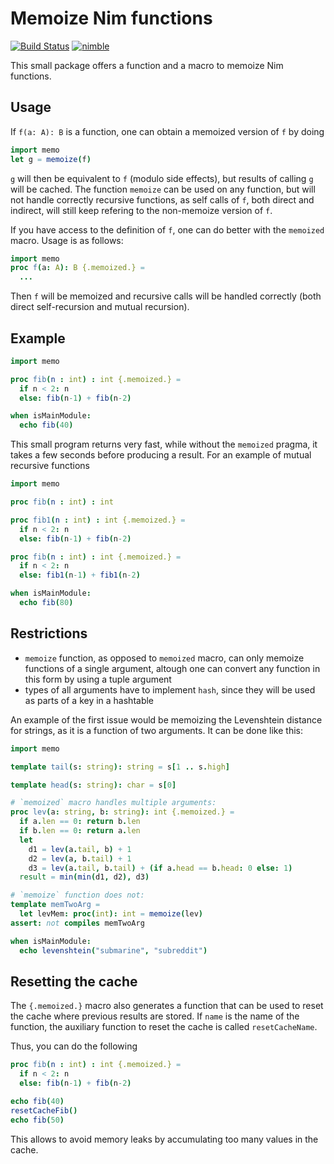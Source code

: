 Memoize Nim functions
=====================

[![Build Status](https://travis-ci.org/andreaferretti/memo.svg?branch=master)](https://travis-ci.org/andreaferretti/memo)
[![nimble](https://raw.githubusercontent.com/yglukhov/nimble-tag/master/nimble_js.png)](https://github.com/yglukhov/nimble-tag)

This small package offers a function and a macro to memoize Nim functions.

Usage
-----

If `f(a: A): B` is a function, one can obtain a memoized version of `f` by doing

```nim
import memo
let g = memoize(f)
```

`g` will then be equivalent to `f` (modulo side effects), but results of calling `g`
will be cached. The function `memoize` can be used on any function, but will not
handle correctly recursive functions, as self calls of `f`, both direct and indirect,
will still keep refering to the non-memoize version of `f`.

If you have access to the definition of `f`, one can do better with the `memoized`
macro. Usage is as follows:

```nim
import memo
proc f(a: A): B {.memoized.} =
  ...
```

Then `f` will be memoized and recursive calls will be handled correctly (both
direct self-recursion and mutual recursion).

Example
-------

```nim
import memo

proc fib(n : int) : int {.memoized.} =
  if n < 2: n
  else: fib(n-1) + fib(n-2)

when isMainModule:
  echo fib(40)
```

This small program returns very fast, while without the `memoized` pragma, it takes
a few seconds before producing a result. For an example of mutual recursive functions

```nim
import memo

proc fib(n : int) : int

proc fib1(n : int) : int {.memoized.} =
  if n < 2: n
  else: fib(n-1) + fib(n-2)

proc fib(n : int) : int {.memoized.} =
  if n < 2: n
  else: fib1(n-1) + fib1(n-2)

when isMainModule:
  echo fib(80)
```

Restrictions
------------

* `memoize` function, as opposed to `memoized` macro, can only memoize functions
  of a single argument, altough one can convert any function in this form by using
  a tuple argument
* types of all arguments have to implement ``hash``, since they will be used as
  parts of a key in a hashtable

An example of the first issue would be memoizing the Levenshtein distance for
strings, as it is a function of two arguments. It can be done like this:

```nim
import memo

template tail(s: string): string = s[1 .. s.high]

template head(s: string): char = s[0]

# `memoized` macro handles multiple arguments:
proc lev(a: string, b: string): int {.memoized.} =
  if a.len == 0: return b.len
  if b.len == 0: return a.len
  let
    d1 = lev(a.tail, b) + 1
    d2 = lev(a, b.tail) + 1
    d3 = lev(a.tail, b.tail) + (if a.head == b.head: 0 else: 1)
  result = min(min(d1, d2), d3)

# `memoize` function does not:
template memTwoArg =
  let levMem: proc(int): int = memoize(lev)
assert: not compiles memTwoArg

when isMainModule:
  echo levenshtein("submarine", "subreddit")
```

Resetting the cache
-------------------

The `{.memoized.}` macro also generates a function that can be used to reset the
cache where previous results are stored. If `name` is the name of the function,
the auxiliary function to reset the cache is called `resetCacheName`.

Thus, you can do the following
```nim
proc fib(n : int) : int {.memoized.} =
  if n < 2: n
  else: fib(n-1) + fib(n-2)

echo fib(40)
resetCacheFib()
echo fib(50)
```

This allows to avoid memory leaks by accumulating too many values in the cache.